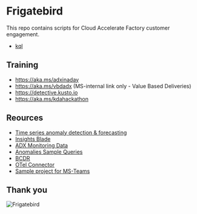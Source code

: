 # Frigatebird
This repo contains scripts for Cloud Accelerate Factory customer engagement.
- [kql](kql)

## Training
- https://aka.ms/adxinaday
- https://aka.ms/vbdadx (MS-internal link only - Value Based Deliveries)
- https://detective.kusto.io
- https://aka.ms/kdahackathon

## Reources
- [Time series anomaly detection & forecasting](https://learn.microsoft.com/en-us/kusto/query/anomaly-detection?view=microsoft-fabric)
- [Insights Blade](https://learn.microsoft.com/en-us/azure/data-explorer/data-explorer-insights)
- [ADX Monitoring Data](https://learn.microsoft.com/en-us/azure/data-explorer/monitor-data-explorer-reference) 
- [Anomalies Sample Queries](https://github.com/Azure/ADXIoTAnalytics/blob/6c846bedffb1093d5289837e2a6ed53cc08648cb/assets/OfficialDemos/M02-Demo4-IoT.kql#L79)
- [BCDR](https://learn.microsoft.com/en-us/azure/data-explorer/business-continuity-overview)
- [OTel Connector](https://learn.microsoft.com/en-us/azure/data-explorer/integrate-overview?tabs=connectors#open-telemetry)
- [Sample project for MS-Teams](https://github.com/ezios/teams-call-records-api)

## Thank you
![Frigatebird](https://upload.wikimedia.org/wikipedia/commons/thumb/9/9b/Magnificent-Frigate-male.jpg/500px-Magnificent-Frigate-male.jpg)

